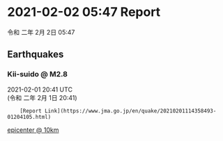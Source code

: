 # 2021-02-02 05:47 Report
令和 二年 2月 2日 05:47

## Earthquakes
### Kii-suido @ M2.8
2021-02-01 20:41 UTC  
        (令和 二年 2月 1日 20:41)
  
        [Report Link](https://www.jma.go.jp/en/quake/20210201114358493-01204105.html)  
[epicenter @ 10km](https://www.google.com/maps/place/34°12'00%22+135°06'00%22/@34.2,135.1,17z/data=!3m1!4b1!4m5!3m4!1s0x0:0x0!8m2!3d34.2!4d135.1)
